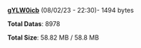 [**gYLW0icb**](/data/gYLW0icb.txt) (08/02/23 - 22:30)- 1494 bytes

**Total Datas**: 8978

**Total Size**: 58.82 MB / 58.8 MB